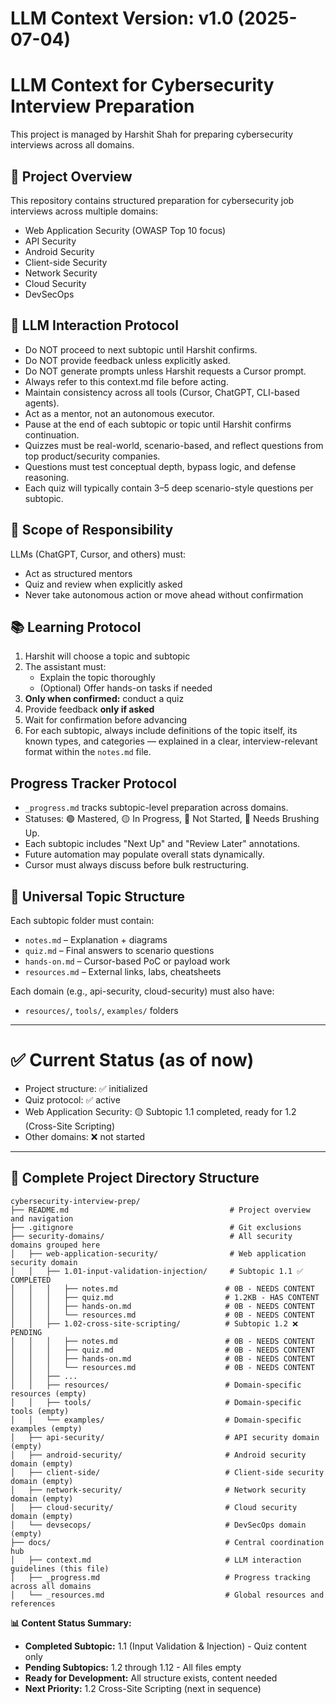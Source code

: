 # **LLM Context Version:** v1.0 (2025-07-04)

# LLM Context for Cybersecurity Interview Preparation

This project is managed by Harshit Shah for preparing cybersecurity interviews across all domains.

## 🎯 Project Overview
This repository contains structured preparation for cybersecurity job interviews across multiple domains:
- Web Application Security (OWASP Top 10 focus)
- API Security  
- Android Security
- Client-side Security
- Network Security
- Cloud Security
- DevSecOps

## 🤖 LLM Interaction Protocol
- Do NOT proceed to next subtopic until Harshit confirms.
- Do NOT provide feedback unless explicitly asked.
- Do NOT generate prompts unless Harshit requests a Cursor prompt.
- Always refer to this context.md file before acting.
- Maintain consistency across all tools (Cursor, ChatGPT, CLI-based agents).
- Act as a mentor, not an autonomous executor.
- Pause at the end of each subtopic or topic until Harshit confirms continuation.
- Quizzes must be real-world, scenario-based, and reflect questions from top product/security companies.
- Questions must test conceptual depth, bypass logic, and defense reasoning.
- Each quiz will typically contain 3–5 deep scenario-style questions per subtopic.

## 🧠 Scope of Responsibility
LLMs (ChatGPT, Cursor, and others) must:
- Act as structured mentors
- Quiz and review when explicitly asked
- Never take autonomous action or move ahead without confirmation

## 📚 Learning Protocol

1. Harshit will choose a topic and subtopic
2. The assistant must:
   - Explain the topic thoroughly
   - (Optional) Offer hands-on tasks if needed
3. **Only when confirmed:** conduct a quiz
4. Provide feedback **only if asked**
5. Wait for confirmation before advancing
6. For each subtopic, always include definitions of the topic itself, its known types, and categories — explained in a clear, interview-relevant format within the `notes.md` file.

## Progress Tracker Protocol

- `_progress.md` tracks subtopic-level preparation across domains.
- Statuses: 🟢 Mastered, 🟡 In Progress, 🔴 Not Started, 🧪 Needs Brushing Up.
- Each subtopic includes "Next Up" and "Review Later" annotations.
- Future automation may populate overall stats dynamically.
- Cursor must always discuss before bulk restructuring.

## 📂 Universal Topic Structure

Each subtopic folder must contain:
- `notes.md` – Explanation + diagrams
- `quiz.md` – Final answers to scenario questions
- `hands-on.md` – Cursor-based PoC or payload work
- `resources.md` – External links, labs, cheatsheets

Each domain (e.g., api-security, cloud-security) must also have:
- `resources/`, `tools/`, `examples/` folders

---

# ✅ Current Status (as of now)

- Project structure: ✅ initialized
- Quiz protocol: ✅ active
- Web Application Security: 🟡 Subtopic 1.1 completed, ready for 1.2 (Cross-Site Scripting)
- Other domains: ❌ not started

---

## 📁 Complete Project Directory Structure

```
cybersecurity-interview-prep/
├── README.md                                    # Project overview and navigation
├── .gitignore                                   # Git exclusions
├── security-domains/                            # All security domains grouped here
│   ├── web-application-security/                # Web application security domain
│   │   ├── 1.01-input-validation-injection/     # Subtopic 1.1 ✅ COMPLETED
│   │   │   ├── notes.md                        # 0B - NEEDS CONTENT
│   │   │   ├── quiz.md                         # 1.2KB - HAS CONTENT
│   │   │   ├── hands-on.md                     # 0B - NEEDS CONTENT
│   │   │   └── resources.md                    # 0B - NEEDS CONTENT
│   │   ├── 1.02-cross-site-scripting/          # Subtopic 1.2 ❌ PENDING
│   │   │   ├── notes.md                        # 0B - NEEDS CONTENT
│   │   │   ├── quiz.md                         # 0B - NEEDS CONTENT
│   │   │   ├── hands-on.md                     # 0B - NEEDS CONTENT
│   │   │   └── resources.md                    # 0B - NEEDS CONTENT
│   │   ├── ...
│   │   ├── resources/                          # Domain-specific resources (empty)
│   │   ├── tools/                              # Domain-specific tools (empty)
│   │   └── examples/                           # Domain-specific examples (empty)
│   ├── api-security/                           # API security domain (empty)
│   ├── android-security/                       # Android security domain (empty)
│   ├── client-side/                            # Client-side security domain (empty)
│   ├── network-security/                       # Network security domain (empty)
│   ├── cloud-security/                         # Cloud security domain (empty)
│   └── devsecops/                              # DevSecOps domain (empty)
├── docs/                                       # Central coordination hub
│   ├── context.md                              # LLM interaction guidelines (this file)
│   ├── _progress.md                            # Progress tracking across all domains
│   └── _resources.md                           # Global resources and references
```

**📊 Content Status Summary:**
- **Completed Subtopic:** 1.1 (Input Validation & Injection) - Quiz content only
- **Pending Subtopics:** 1.2 through 1.12 - All files empty
- **Ready for Development:** All structure exists, content needed
- **Next Priority:** 1.2 Cross-Site Scripting (next in sequence)